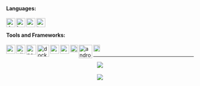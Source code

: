 
#### Languages:
<a href="https://dart.dev/" target="_blank"><img align="left" alt="dart" width="24px" src="https://api.iconify.design/logos:dart.svg?height=24" /></a>
<a href="https://kotlinlang.org/" target="_blank"><img align="left" alt="kotlin" width="24px" src="https://api.iconify.design/logos:kotlin-icon.svg?height=24" /></a>
<a href="https://www.python.org/" target="_blank"><img align="left" alt="python" width="24px" src="https://api.iconify.design/logos:python.svg?height=24" /></a>
<a href="https://www.typescriptlang.org/" target="_blank"><img align="left" alt="typescript" width="24px" src="https://api.iconify.design/logos:typescript-icon.svg?height=24" /></a>

<br />

#### Tools and Frameworks:
<a href="https://code.visualstudio.com/" target="_blank"><img align="left" alt="vscode" width="24px" src="https://api.iconify.design/logos:visual-studio-code.svg?height=24" /></a>
<a href="https://git-scm.com/" target="_blank"><img align="left" alt="git" width="24px" src="https://api.iconify.design/logos:git-icon.svg?height=24" /></a>
<a href="https://www.postman.com/" target="_blank"><img align="left" alt="postman" width="26px" src="https://api.iconify.design/logos:postman-icon.svg?height=26" /></a>
<a href="https://www.docker.com/" target="_blank"><img align="left" alt="docker" width="32px" src="https://api.iconify.design/logos:docker-icon.svg?height=32" /></a>
<a href="https://nodejs.org/en/" target="_blank"><img align="left" alt="nodejs" width="24px" src="https://api.iconify.design/logos:nodejs-icon.svg?height=24" /></a>
<a href="https://nestjs.com/" target="_blank"><img align="left" alt="nestjs" width="24px" src="https://api.iconify.design/logos:nestjs.svg?height=24" /></a>
<a href="https://flutter.dev/" target="_blank"><img align="left" alt="flutter" width="20px" src="https://api.iconify.design/logos:flutter.svg?height=20" /></a>
<a href="https://www.android.com/" target="_blank"><img align="left" alt="android" width="36px" src="https://api.iconify.design/logos:android-icon.svg?height=24" /></a>
<a href="https://firebase.google.com/" target="_blank"><img align="left" alt="firebase" width="18px" src="https://api.iconify.design/logos:firebase.svg?height=18" /></a>

<br />

---

<div align="center">
  <img src="https://wakatime.com/badge/user/7645afff-1421-4a10-9384-06433a0c3995.svg"/>
  <br/>
  <br/>
  <img align="center" src="https://github-readme-stats.vercel.app/api/wakatime?username=Jaespr&layout=compact&hide_border=false&bg_color=FFF381&title_color=383838&text_color=383838&custom_title=Coding%20Activity%20Breakdown%20(Last%207%20Days)"/>
 </div>
